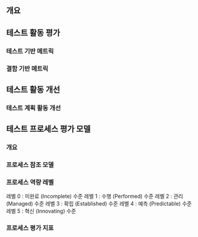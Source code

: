 ## 개요

## 테스트 활동 평가

### 테스트 기반 메트릭 

### 결함 기반 메트릭

## 테스트 활동 개선

### 테스트 계획 활동 개선

## 테스트 프로세스 평가 모델

### 개요

### 프로세스 참조 모델

### 프로세스 역량 레벨

레벨 0 : 미완료 (Incomplete) 수준
레벨 1 : 수행 (Performed) 수준
레벨 2 : 관리 (Managed) 수준
레벨 3 : 확립 (Established) 수준
레벨 4 : 예측 (Predictable) 수준
레벨 5 : 혁신 (Innovating) 수준

### 프로세스 평가 지표

